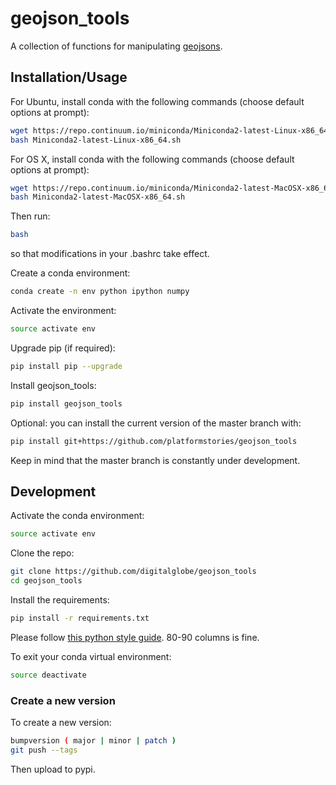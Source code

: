 # geojson_tools

A collection of functions for manipulating [geojsons](http://geojson.org/).

## Installation/Usage

For Ubuntu, install conda with the following commands (choose default options at prompt):

```bash
wget https://repo.continuum.io/miniconda/Miniconda2-latest-Linux-x86_64.sh
bash Miniconda2-latest-Linux-x86_64.sh
```

For OS X, install conda with the following commands (choose default options at prompt):

```bash
wget https://repo.continuum.io/miniconda/Miniconda2-latest-MacOSX-x86_64.sh
bash Miniconda2-latest-MacOSX-x86_64.sh
```

Then run:

```bash
bash
```

so that modifications in your .bashrc take effect.

Create a conda environment:

```bash
conda create -n env python ipython numpy
```

Activate the environment:

```bash
source activate env
```

Upgrade pip (if required):

```bash
pip install pip --upgrade
```

Install geojson_tools:

```bash
pip install geojson_tools
```

Optional: you can install the current version of the master branch with:

```bash
pip install git+https://github.com/platformstories/geojson_tools
```

Keep in mind that the master branch is constantly under development.


## Development

Activate the conda environment:

```bash
source activate env
```

Clone the repo:

```bash
git clone https://github.com/digitalglobe/geojson_tools
cd geojson_tools
```

Install the requirements:

```bash
pip install -r requirements.txt
```

Please follow [this python style guide](https://google.github.io/styleguide/pyguide.html). 80-90 columns is fine.

To exit your conda virtual environment:

```bash
source deactivate
```

### Create a new version

To create a new version:

```bash
bumpversion ( major | minor | patch )
git push --tags
```

Then upload to pypi.
